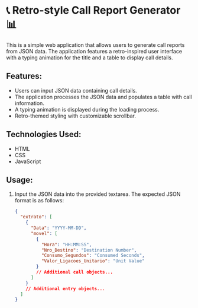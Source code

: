 # 📞 Retro-style Call Report Generator 📊

This is a simple web application that allows users to generate call reports from JSON data. The application features a retro-inspired user interface with a typing animation for the title and a table to display call details.

## Features:

- Users can input JSON data containing call details.
- The application processes the JSON data and populates a table with call information.
- A typing animation is displayed during the loading process.
- Retro-themed styling with customizable scrollbar.

## Technologies Used:

- HTML
- CSS
- JavaScript

## Usage:

1. Input the JSON data into the provided textarea. The expected JSON format is as follows:
   ```json
   {
     "extrato": [
       {
         "Data": "YYYY-MM-DD",
         "movel": [
           {
             "Hora": "HH:MM:SS",
             "Nro_Destino": "Destination Number",
             "Consumo_Segundos": "Consumed Seconds",
             "Valor_Ligacoes_Unitario": "Unit Value"
           }
           // Additional call objects...
         ]
       }
       // Additional entry objects...
     ]
   }
